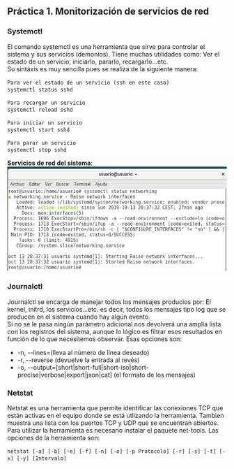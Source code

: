 ## Práctica 1. Monitorización de servicios de red
### Systemctl 
El comando systemctl es una herramienta que  sirve para controlar el sistema y sus servicios (demonios). Tiene muchas utilidades como: Ver el estado de un servicio, iniciarlo, pararlo, recargarlo...etc.  
Su sintáxis es muy sencilla pues se realiza de la siguiente manera:

~~~
Para ver el estado de un servicio (ssh en este caso)
systemctl status sshd 
~~~
~~~
Para recargar un servicio
systemctl reload sshd 
~~~
~~~
Para iniciar un servicio
systemctl start sshd  
~~~
~~~
Para parar un servicio
systemctl stop sshd
~~~

**Servicios de red del sistema**:  
![La imagen no carga](../imagenes/1.jpg)

### Journalctl
Journalctl se encarga de manejar todos los mensajes producios por: El kernel, initrd, los servicios...etc. es decir, todos los mensajes tipo log que se producen en el sistema cuando hay algún evento.  
Si no se le pasa ningún parámetro adicional nos devolverá una amplia lista con los registros del sistema, aunque lo lógico es filtrar esos resultados en función de lo que necesitemos observar. Esas opciones son: 
- -n, --lines=(lleva al número de línea deseado)
- -r, --reverse (devuelve la entrada al revés)
- -o, --output=[short|short-full|short-iso|short-precise|verbose|export|json|cat] (el formato de los mensajes)

### Netstat 
Netstat es una herramienta que permite identificar las conexiones TCP que están activas en el equipo donde se está utlizando la herramienta. Tambien muestra una lista con los puertos TCP y UDP que se encuentran abiertos.  
Para utilizar la herramienta es necesario instalar el paquete net-tools. Las opciones de la herramienta son: 
~~~
netstat [-a] [-b] [-e] [-f] [-n] [-o] [-p Protocolo] [-r] [-s] [-t] [-x] [-y] [Intervalo]
~~~